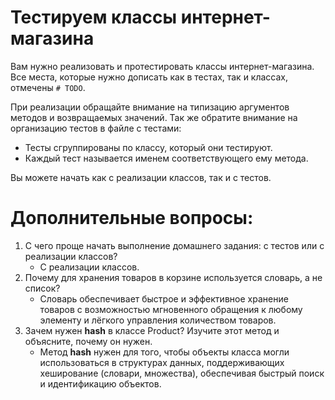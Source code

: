 
# Тестируем классы интернет-магазина
Вам нужно реализовать и протестировать классы интернет-магазина.
Все места, которые нужно дописать как в тестах, так и классах, отмечены `# TODO`.

При реализации обращайте внимание на типизацию аргументов методов и возвращаемых значений.
Так же обратите внимание на организацию тестов в файле с тестами:
- Тесты сгруппированы по классу, который они тестируют.
- Каждый тест называется именем соответствующего ему метода.

Вы можете начать как с реализации классов, так и с тестов.


# Дополнительные вопросы:
1. С чего проще начать выполнение домашнего задания: с тестов или с реализации классов?
   - С реализации классов.
2. Почему для хранения товаров в корзине используется словарь, а не список?
   -  Словарь обеспечивает быстрое и эффективное хранение товаров с возможностью мгновенного обращения к любому элементу и лёгкого управления количеством товаров. 
4. Зачем нужен __hash__ в классе Product? Изучите этот метод и объясните, почему он нужен.
   - Метод __hash__ нужен для того, чтобы объекты класса могли использоваться в структурах данных, поддерживающих хеширование (словари, множества), обеспечивая быстрый поиск и идентификацию объектов.
